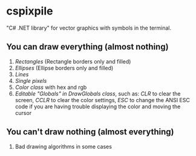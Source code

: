 # cspixpile
"C# .NET library" for vector graphics with symbols in the terminal.

## You can draw everything (almost nothing)
1. *Rectangles* (Rectangle borders only and filled)
2. *Ellipses* (Ellipse borders only and filled)
3. *Lines*
4. *Single pixels*
5. *Color class* with hex and rgb
6. *Editable "Globals" in DrawGlobals class*, such as: *CLR* to clear the screen, *CCLR* to clear the color settings, *ESC* to change the ANSI ESC code if you are having trouble displaying the color and moving the cursor

## You can't draw nothing (almost everything)
1. Bad drawing algorithms in some cases
